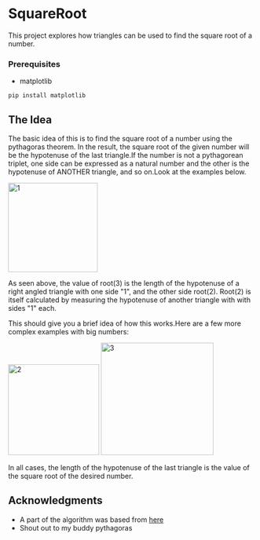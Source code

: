 # SquareRoot

This project explores how triangles can be used to find the square root of a number.


### Prerequisites

* matplotlib

```
pip install matplotlib
```
## The Idea

The basic idea of this is to find the square root of a number using the pythagoras theorem. In the result, the square root of the given number will be the hypotenuse of the last triangle.If the number is not a pythagorean triplet, one side can be expressed as a natural number and the other is the hypotenuse of ANOTHER triangle, and so on.Look at the examples below.

<img width="182" alt="1" src="https://user-images.githubusercontent.com/17317792/38777123-46a9c6ae-40c0-11e8-89cb-8fd7387acaf5.PNG">

As seen above, the value of  root(3) is the length of the hypotenuse of a right angled triangle with one side "1", and the other side root(2). Root(2) is itself calculated by measuring the hypotenuse of another triangle with with sides "1" each.

This should give you a brief idea of how this works.Here are a few more complex examples with big numbers:

<img width="185" alt="2" src="https://user-images.githubusercontent.com/17317792/38777159-f9d5b3aa-40c0-11e8-8b4e-97f50be77eee.PNG">

<img width="229" alt="3" src="https://user-images.githubusercontent.com/17317792/38777162-0690fadc-40c1-11e8-8a5b-d4863db9623b.PNG">

In all cases, the length of the hypotenuse of the last triangle is the value of the square root of the desired number.

## Acknowledgments

* A part of the algorithm was based from [here](https://math.stackexchange.com/questions/2125690/find-coordinates-of-3rd-right-triangle-point-having-2-sets-of-coordinates-and-a)
* Shout out to my buddy pythagoras


